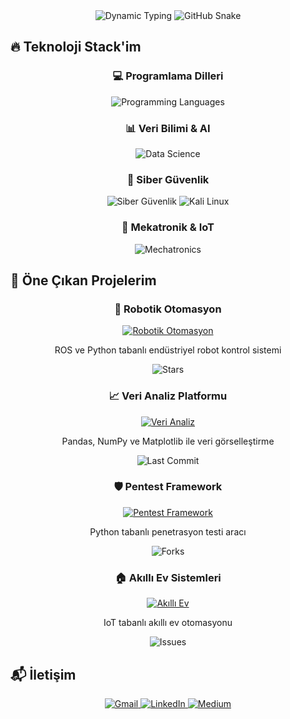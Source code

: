 <div align="center">
  <img src="https://readme-typing-svg.herokuapp.com?font=Fira+Code&weight=700&size=28&duration=3000&pause=1000&color=38BDF8&center=true&vCenter=true&width=800&lines=Mekatronik+Mühendisi+%7C+Siber+Güvenlik+Uzmanı+%7C+Python+Geliştirici;Veri+Bilimi+Meraklısı+%7C+Otomasyon+Uzmanı+%7C+AI+Enthusiast" alt="Dynamic Typing" />
  
  <img src="https://raw.githubusercontent.com/caglarbey/caglarbey/output/github-contribution-grid-snake.svg" alt="GitHub Snake" />
</div>

## 🔥 Teknoloji Stack'im

<div align="center">
  <h3>💻 Programlama Dilleri</h3>
  <img src="https://skillicons.dev/icons?i=python,cpp,cs,matlab,java&theme=dark" alt="Programming Languages" />
  
  <h3>📊 Veri Bilimi & AI</h3>
  <img src="https://skillicons.dev/icons?i=pandas,numpy,tensorflow,pytorch,keras,scikit&theme=dark" alt="Data Science" />
  
  <h3>🔐 Siber Güvenlik</h3>
  <img src="https://skillicons.dev/icons?i=linux,bash,git,docker&theme=dark" alt="Siber Güvenlik" />
  <img src="https://img.shields.io/badge/Kali_Linux-557C94?style=for-the-badge&logo=kali-linux&logoColor=white" alt="Kali Linux" />
  
  <h3>🤖 Mekatronik & IoT</h3>
  <img src="https://skillicons.dev/icons?i=arduino,raspberrypi,aws,azure&theme=dark" alt="Mechatronics" />
</div>

## 🚀 Öne Çıkan Projelerim

<div align="center">
  <!-- Grid yapısı GitHub Markdown sınırlı, basitleştirildi -->
  
  <!-- Proje 1 -->
  <h3>🤖 Robotik Otomasyon</h3>
  <a href="https://github.com/caglarbey/robotik-otomasyon">
    <img src="https://github-readme-stats.vercel.app/api/pin/?username=caglarbey&repo=robotik-otomasyon&theme=radical&show_owner=true" alt="Robotik Otomasyon" />
  </a>
  <p>ROS ve Python tabanlı endüstriyel robot kontrol sistemi</p>
  <img src="https://img.shields.io/github/stars/caglarbey/robotik-otomasyon?style=social" alt="Stars" />

  <!-- Proje 2 -->
  <h3>📈 Veri Analiz Platformu</h3>
  <a href="https://github.com/caglarbey/veri-analiz">
    <img src="https://github-readme-stats.vercel.app/api/pin/?username=caglarbey&repo=veri-analiz&theme=radical&show_owner=true" alt="Veri Analiz" />
  </a>
  <p>Pandas, NumPy ve Matplotlib ile veri görselleştirme</p>
  <img src="https://img.shields.io/github/last-commit/caglarbey/veri-analiz?color=blue&style=flat" alt="Last Commit" />

  <!-- Proje 3 -->
  <h3>🛡️ Pentest Framework</h3>
  <a href="https://github.com/caglarbey/pentest-framework">
    <img src="https://github-readme-stats.vercel.app/api/pin/?username=caglarbey&repo=pentest-framework&theme=radical&show_owner=true" alt="Pentest Framework" />
  </a>
  <p>Python tabanlı penetrasyon testi aracı</p>
  <img src="https://img.shields.io/github/forks/caglarbey/pentest-framework?style=social" alt="Forks" />

  <!-- Proje 4 -->
  <h3>🏠 Akıllı Ev Sistemleri</h3>
  <a href="https://github.com/caglarbey/akilli-ev">
    <img src="https://github-readme-stats.vercel.app/api/pin/?username=caglarbey&repo=akilli-ev&theme=radical&show_owner=true" alt="Akıllı Ev" />
  </a>
  <p>IoT tabanlı akıllı ev otomasyonu</p>
  <img src="https://img.shields.io/github/issues/caglarbey/akilli-ev?color=green&style=flat" alt="Issues" />
</div>

## 📬 İletişim

<div align="center">
  <a href="mailto:caglarkapcak433@gmail.com">
    <img src="https://img.shields.io/badge/Gmail-D14836?style=for-the-badge&logo=gmail&logoColor=white" alt="Gmail" />
  </a>
  <a href="https://linkedin.com/in/caglarkapcak">
    <img src="https://img.shields.io/badge/LinkedIn-0A66C2?style=for-the-badge&logo=linkedin&logoColor=white" alt="LinkedIn" />
  </a>
  <a href="https://medium.com/@caglarkapcak433">
    <img src="https://img.shields.io/badge/Medium-000000?style=for-the-badge&logo=medium&logoColor=white" alt="Medium" />
  </a>
</div>
